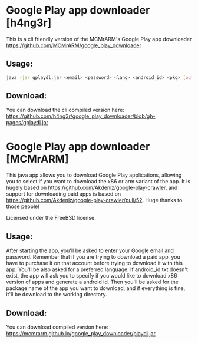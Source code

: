 # Google Play app downloader [h4ng3r]
This is a cli friendly version of the MCMrARM's Google Play app downloader https://github.com/MCMrARM/google_play_downloader

## Usage:
``` sh
java -jar gplaydl.jar <email> <password> <lang> <android_id> <pkg> [output_path]
```
## Download:
You can download the cli compiled version here:
https://github.com/h4ng3r/google_play_downloader/blob/gh-pages/gplaydl.jar

# Google Play app downloader [MCMrARM]
This java app allows you to download Google Play applications, allowing you to select if you want to download the x86 or arm variant of the app. It is hugely based on https://github.com/Akdeniz/google-play-crawler, and support for downloading paid apps is based on https://github.com/Akdeniz/google-play-crawler/pull/52. Huge thanks to those people!

Licensed under the FreeBSD license.

## Usage:
After starting the app, you'll be asked to enter your Google email and password. Remember that if you are trying to download a paid app, you have to purchase it on that account before trying to download it with this app. You'll be also asked for a preferred language. If android_id.txt doesn't exist, the app will ask you to specify if you would like to download x86 version of apps and generate a android id. Then you'll be asked for the package name of the app you want to download, and if everything is fine, it'll be download to the working directory.

## Download:
You can download compiled version here:
https://mcmrarm.github.io/google_play_downloader/playdl.jar
